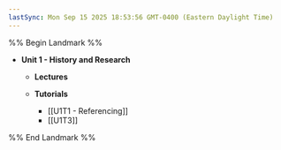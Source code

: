 ```yaml
---
lastSync: Mon Sep 15 2025 18:53:56 GMT-0400 (Eastern Daylight Time)
---
```

%% Begin Landmark %%
- **Unit 1 - History and Research**
	- **Lectures**

	- **Tutorials**
		- [[U1T1 - Referencing]]
		- [[U1T3]]

%% End Landmark %%
